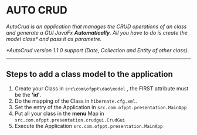 AUTO CRUD
===
_AutoCrud is an application that manages the CRUD operations of an class and generate a GUI JavaFx __Automatically__. All you have to do is create the model class* and pass it as parametre._

_*AutoCrud version 1.1.0 support (Date, Collection and Entity of other class)._

---
Steps to add a class model to the application
---

1. Create your Class in `src\com\ofppt\dao\model` , the FIRST attribute must be the __'id'__.
2. Do the mapping of the Class in `hibernate.cfg.xml`.
3. Set the entry of the Application in `src.com.ofppt.presentation.MainApp`
4. Put all your class in the __menu__ Map in  `src.com.ofppt.presentation.crudgui.CrudGui`
5. Execute the Application `src.com.ofppt.presentation.MainApp`
